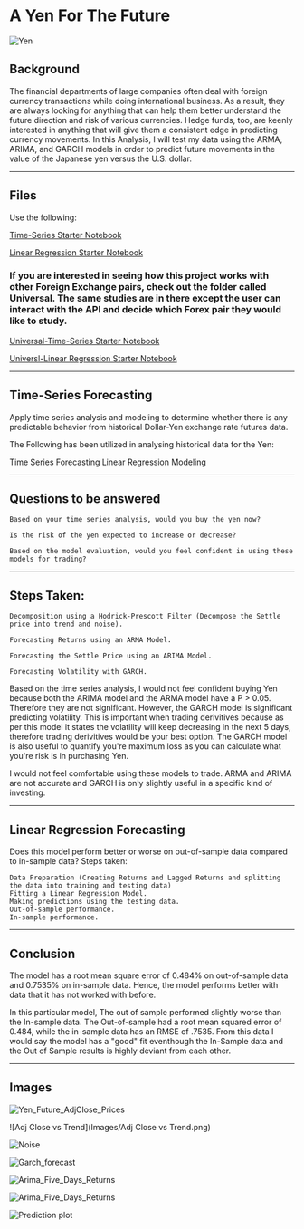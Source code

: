 # A Yen For The Future

![Yen](Images/Yen.jpeg)

## Background

The financial departments of large companies often deal with foreign currency transactions while doing international business. As a result, they are always looking for anything that can help them better understand the future direction and risk of various currencies. Hedge funds, too, are keenly interested in anything that will give them a consistent edge in predicting currency movements. In this Analysis, I will test my data using the ARMA, 
ARIMA, and GARCH models in order to predict future movements in the value of the Japanese yen versus the U.S. dollar.

---

## Files

Use the following:

[Time-Series Starter Notebook](./TimeSeriesAnalysis.ipynb)

[Linear Regression Starter Notebook](./RegressionAnalysis.ipynb)

### If you are interested in seeing how this project works with other Foreign Exchange pairs, check out the folder called Universal. The same studies are in there except the user can interact with the API and decide which Forex pair they would like to study.

[Universal-Time-Series Starter Notebook](./Universal/TimeSeriesAnalysis.ipynb)

[Universl-Linear Regression Starter Notebook](./Universal/RegressionAnalysis.ipynb)

---

## Time-Series Forecasting

Apply time series analysis and modeling to determine whether there is any predictable behavior from historical Dollar-Yen exchange rate futures data.

The Following has been utilized in analysing historical data for the Yen:

Time Series Forecasting Linear Regression Modeling

---

## Questions to be answered

    Based on your time series analysis, would you buy the yen now?
    
    Is the risk of the yen expected to increase or decrease?
    
    Based on the model evaluation, would you feel confident in using these models for trading?

---

## Steps Taken:

    Decomposition using a Hodrick-Prescott Filter (Decompose the Settle price into trend and noise).
    
    Forecasting Returns using an ARMA Model.
    
    Forecasting the Settle Price using an ARIMA Model.
    
    Forecasting Volatility with GARCH.
    
    
    
Based on the time series analysis, I would not feel confident buying Yen because both the ARIMA model and the ARMA model have a P > 0.05. Therefore they are not significant. However, the GARCH model is significant predicting volatility. This is important when trading derivitives because as per this model it states the volatility will keep decreasing in the next 5 days, therefore trading derivitives would be your best option. The GARCH model is also useful to quantify you're maximum loss as you can calculate what you're risk is in purchasing Yen.

I would not feel comfortable using these models to trade. ARMA and ARIMA are not accurate and GARCH is only slightly useful in a specific kind of investing.

---

## Linear Regression Forecasting

Does this model perform better or worse on out-of-sample data compared to in-sample data?
Steps taken:

    Data Preparation (Creating Returns and Lagged Returns and splitting the data into training and testing data)
    Fitting a Linear Regression Model.
    Making predictions using the testing data.
    Out-of-sample performance.
    In-sample performance.

---

## Conclusion


The model has a root mean square error of 0.484% on out-of-sample data and 0.7535% on in-sample data. Hence, the model performs better with data that it has not worked with before.

In this particular model, The out of sample performed slightly worse than the In-sample data. The Out-of-sample had a root mean squared error of 0.484, while the in-sample data has an RMSE of .7535. From this data I would say the model has a "good" fit eventhough the In-Sample data and the Out of Sample results is highly deviant from each other.

---

## Images

![Yen_Future_AdjClose_Prices](Images/Yen_Future_AdjClose_Prices.png)

![Adj Close vs Trend](Images/Adj Close vs Trend.png)

![Noise](Images/Noise.png)

![Garch_forecast](Images/Garch_forecast.png)

![Arima_Five_Days_Returns](Images/Arima_Five_Days_Returns.png)

![Arima_Five_Days_Returns](Images/Arima_Five_Days_Returns.png)

![Prediction plot](Images/Prediction_plot.png)